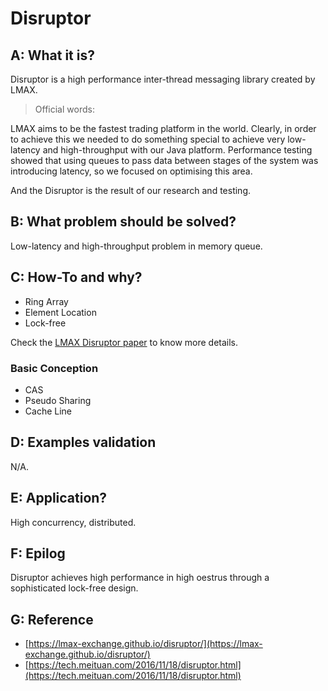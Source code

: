# Disruptor 

## A: What it is?

Disruptor is a high performance inter-thread messaging library created by LMAX.

> Official words:

LMAX aims to be the fastest trading platform in the world. Clearly, in order to achieve this we needed to do something special to achieve very low-latency and high-throughput with our Java platform. Performance testing showed that using queues to pass data between stages of the system was introducing latency, so we focused on optimising this area. 

And the Disruptor is the result of our research and testing. 


## B: What problem should be solved?

Low-latency and high-throughput problem in memory queue.


## C: How-To and why?

- Ring Array
- Element Location
- Lock-free

Check the [LMAX Disruptor paper](https://lmax-exchange.github.io/disruptor/disruptor.html) to know more details.


### Basic Conception

- CAS
- Pseudo Sharing
- Cache Line


## D: Examples validation

N/A.


## E: Application?
 
High concurrency, distributed.


## F: Epilog

Disruptor achieves high performance in high oestrus through a sophisticated lock-free design.


## G: Reference

- [https://lmax-exchange.github.io/disruptor/](https://lmax-exchange.github.io/disruptor/)
- [https://tech.meituan.com/2016/11/18/disruptor.html](https://tech.meituan.com/2016/11/18/disruptor.html)
